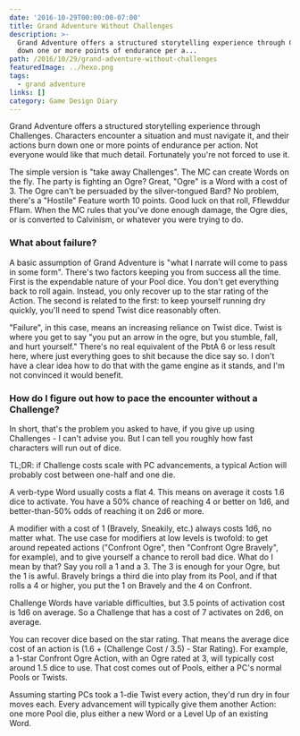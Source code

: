 ```yaml
---
date: '2016-10-29T00:00:00-07:00'
title: Grand Adventure Without Challenges
description: >-
  Grand Adventure offers a structured storytelling experience through Challenges. Characters encounter a situation and must navigate it, and their actions burn
  down one or more points of endurance per a...
path: /2016/10/29/grand-adventure-without-challenges
featuredImage: ../hexo.png
tags:
  - grand adventure
links: []
category: Game Design Diary
---
```


Grand Adventure offers a structured storytelling experience through Challenges.
Characters encounter a situation and must navigate it,
and their actions burn down one or more points of endurance per action.
Not everyone would like that much detail.
Fortunately you're not forced to use it.

<!-- more -->

The simple version is "take away Challenges".
The MC can create Words on the fly.
The party is fighting an Ogre? Great, "Ogre" is a Word with a cost of 3.
The Ogre can't be persuaded by the silver-tongued Bard?
No problem, there's a "Hostile" Feature worth 10 points.
Good luck on that roll, Fflewddur Fflam.
When the MC rules that you've done enough damage, the Ogre dies,
or is converted to Calvinism, or whatever you were trying to do.

### What about failure?

A basic assumption of Grand Adventure is "what I narrate will come to pass in some form".
There's two factors keeping you from success all the time.
First is the expendable nature of your Pool dice.
You don't get everything back to roll again.
Instead, you only recover up to the star rating of the Action.
The second is related to the first:
to keep yourself running dry quickly, you'll need to spend Twist dice reasonably often.

"Failure", in this case, means an increasing reliance on Twist dice.
Twist is where you get to say
"you put an arrow in the ogre, but you stumble, fall, and hurt yourself."
There's no real equivalent of the PbtA 6 or less result here,
where just everything goes to shit because the dice say so.
I don't have a clear idea how to do that with the game engine as it stands,
and I'm not convinced it would benefit.

### How do I figure out how to pace the encounter without a Challenge?

In short, that's the problem you asked to have,
if you give up using Challenges - I can't advise you.
But I can tell you roughly how fast characters will run out of dice.

TL;DR: if Challenge costs scale with PC advancements,
a typical Action will probably cost between one-half and one die.

A verb-type Word usually costs a flat 4.
This means on average it costs 1.6 dice to activate.
You have a 50% chance of reaching 4 or better on 1d6,
and better-than-50% odds of reaching it on 2d6 or more.

A modifier with a cost of 1 (Bravely, Sneakily, etc.)
always costs 1d6, no matter what.
The use case for modifiers at low levels is twofold:
to get around repeated actions ("Confront Ogre", then "Confront Ogre Bravely", for example),
and to give yourself a chance to reroll bad dice.
What do I mean by that?
Say you roll a 1 and a 3.
The 3 is enough for your Ogre, but the 1 is awful.
Bravely brings a third die into play from its Pool, and if that rolls a 4 or higher,
you put the 1 on Bravely and the 4 on Confront.

Challenge Words have variable difficulties,
but 3.5 points of activation cost is 1d6 on average.
So a Challenge that has a cost of 7 activates on 2d6, on average.

You can recover dice based on the star rating.
That means the average dice cost of an action
is (1.6 + (Challenge Cost / 3.5) - Star Rating).
For example, a 1-star Confront Ogre Action, with an Ogre rated at 3,
will typically cost around 1.5 dice to use.
That cost comes out of Pools, either a PC's normal Pools or Twists.

Assuming starting PCs took a 1-die Twist every action,
they'd run dry in four moves each.
Every advancement will typically give them another Action:
one more Pool die, plus either a new Word or a Level Up of an existing Word.
